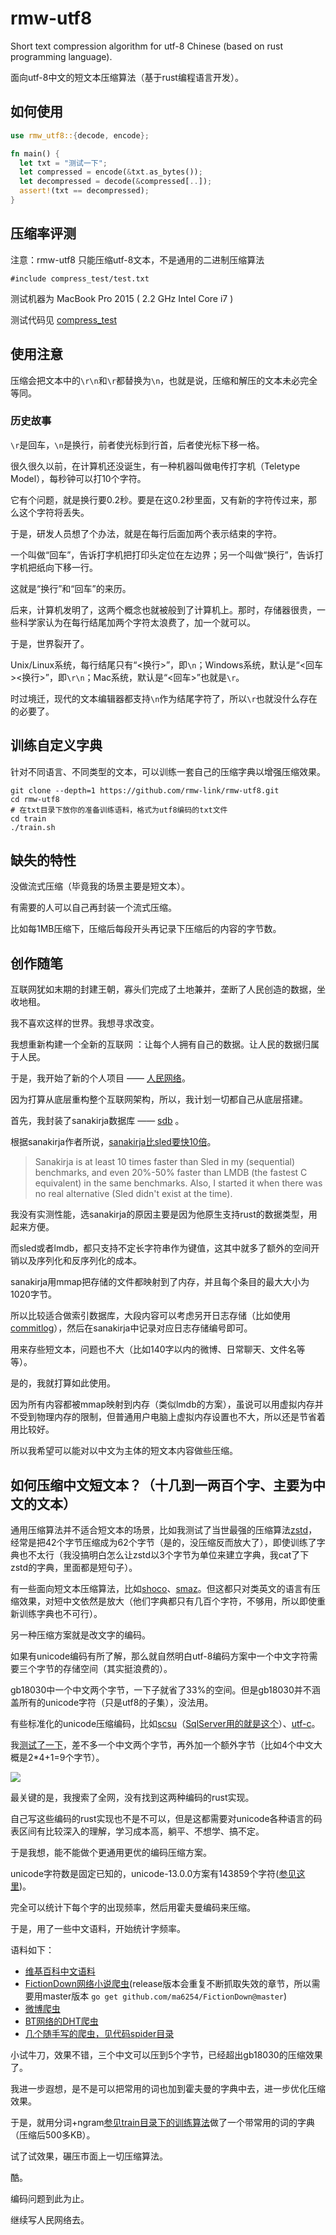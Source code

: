 # rmw-utf8

Short text compression algorithm for utf-8 Chinese (based on rust programming language).

面向utf-8中文的短文本压缩算法（基于rust编程语言开发）。

## 如何使用

```rust
use rmw_utf8::{decode, encode};

fn main() {
  let txt = "测试一下";
  let compressed = encode(&txt.as_bytes());
  let decompressed = decode(&compressed[..]);
  assert!(txt == decompressed);
}
```

## 压缩率评测

注意：rmw-utf8 只能压缩utf-8文本，不是通用的二进制压缩算法

```
#include compress_test/test.txt
```

测试机器为 MacBook Pro 2015 ( 2.2 GHz Intel Core i7 )

测试代码见 [compress_test](https://github.com/rmw-link/rmw-utf8/tree/master/compress_test)

## 使用注意

压缩会把文本中的`\r\n`和`\r`都替换为`\n`，也就是说，压缩和解压的文本未必完全等同。

###  历史故事

`\r`是回车，`\n`是换行，前者使光标到行首，后者使光标下移一格。

很久很久以前，在计算机还没诞生，有一种机器叫做电传打字机（Teletype Model），每秒钟可以打10个字符。

它有个问题，就是换行要0.2秒。要是在这0.2秒里面，又有新的字符传过来，那么这个字符将丢失。

于是，研发人员想了个办法，就是在每行后面加两个表示结束的字符。

一个叫做“回车”，告诉打字机把打印头定位在左边界；另一个叫做“换行”，告诉打字机把纸向下移一行。

这就是“换行”和“回车”的来历。

后来，计算机发明了，这两个概念也就被般到了计算机上。那时，存储器很贵，一些科学家认为在每行结尾加两个字符太浪费了，加一个就可以。

于是，世界裂开了。

Unix/Linux系统，每行结尾只有“<换行>”，即`\n`；Windows系统，默认是“<回车><换行>”，即`\r\n`；Mac系统，默认是“<回车>”也就是`\r`。

时过境迁，现代的文本编辑器都支持`\n`作为结尾字符了，所以`\r`也就没什么存在的必要了。

## 训练自定义字典

针对不同语言、不同类型的文本，可以训练一套自己的压缩字典以增强压缩效果。

```
git clone --depth=1 https://github.com/rmw-link/rmw-utf8.git
cd rmw-utf8
# 在txt目录下放你的准备训练语料，格式为utf8编码的txt文件
cd train
./train.sh
```

## 缺失的特性

没做流式压缩（毕竟我的场景主要是短文本）。

有需要的人可以自己再封装一个流式压缩。

比如每1MB压缩下，压缩后每段开头再记录下压缩后的内容的字节数。


## 创作随笔

互联网犹如末期的封建王朝，寡头们完成了土地兼并，垄断了人民创造的数据，坐收地租。

我不喜欢这样的世界。我想寻求改变。

我想重新构建一个全新的互联网 ：让每个人拥有自己的数据。让人民的数据归属于人民。

于是，我开始了新的个人项目 —— [人民网络](https://rmw.link)。

因为打算从底层重构整个互联网架构，所以，我计划一切都自己从底层搭建。

首先，我封装了sanakirja数据库 —— [sdb](https://docs.rs/crate/sdb) 。

根据sanakirja作者所说，[sanakirja比sled要快10倍](https://www.reddit.com/r/rust/comments/lp5jez/sanakirja_10_pure_rust_transactional_ondisk/)。

> Sanakirja is at least 10 times faster than Sled in my (sequential) benchmarks, and even 20%-50% faster than LMDB (the fastest C equivalent) in the same benchmarks. Also, I started it when there was no real alternative (Sled didn't exist at the time).

我没有实测性能，选sanakirja的原因主要是因为他原生支持rust的数据类型，用起来方便。

而sled或者lmdb，都只支持不定长字符串作为键值，这其中就多了额外的空间开销以及序列化和反序列化的成本。

sanakirja用mmap把存储的文件都映射到了内存，并且每个条目的最大大小为1020字节。

所以比较适合做索引数据库，大段内容可以考虑另开日志存储（比如使用[commitlog](https://lib.rs/crates/commitlog)），然后在sanakirja中记录对应日志存储编号即可。

用来存些短文本，问题也不大（比如140字以内的微博、日常聊天、文件名等等）。

是的，我就打算如此使用。

因为所有内容都被mmap映射到内存（类似lmdb的方案），虽说可以用虚拟内存并不受到物理内存的限制，但普通用户电脑上虚拟内存设置也不大，所以还是节省着用比较好。

所以我希望可以能对以中文为主体的短文本内容做些压缩。

## 如何压缩中文短文本？（十几到一两百个字、主要为中文的文本）

通用压缩算法并不适合短文本的场景，比如我测试了当世最强的压缩算法[zstd](https://github.com/facebook/zstd)，经常是把42个字节压缩成为62个字节（是的，没压缩反而放大了），即使训练了字典也不太行（我没搞明白怎么让zstd以3个字节为单位来建立字典，我cat了下zstd的字典，里面都是短句子）。

有一些面向短文本压缩算法，比如[shoco](https://ed-von-schleck.github.io/shoco/)、[smaz](https://github.com/antirez/smaz)。但这都只对类英文的语言有压缩效果，对短中文依然是放大（他们字典都只有几百个字符，不够用，所以即使重新训练字典也不可行）。

另一种压缩方案就是改文字的编码。

如果有unicode编码有所了解，那么就自然明白utf-8编码方案中一个中文字符需要三个字节的存储空间（其实挺浪费的）。

gb18030中一个中文两个字节，一下子就省了33%的空间。但是gb18030并不涵盖所有的unicode字符（只是utf8的子集），没法用。

有些标准化的unicode压缩编码，比如[scsu](https://github.com/dop251/scsu)（[SqlServer用的就是这个](https://docs.microsoft.com/en-us/sql/relational-databases/data-compression/unicode-compression-implementation?view=sql-server-ver15)）、[utf-c](https://github.com/deNULL/utf-c)。

我[测试了一下](https://denull.github.io/utf-c)，差不多一个中文两个字节，再外加一个额外字节（比如4个中文大概是2*4+1=9个字节）。

![](https://raw.githubusercontent.com/gcxfd/img/gh-pages/ffxMd3.jpg)

最关键的是，我搜索了全网，没有找到这两种编码的rust实现。

自己写这些编码的rust实现也不是不可以，但是这都需要对unicode各种语言的码表区间有比较深入的理解，学习成本高，躺平、不想学、搞不定。

于是我想，能不能做个更通用更优的编码压缩方案。

unicode字符数是固定已知的，unicode-13.0.0方案有143859个字符([参见这里](https://github.com/rmw-link/utf8_compress/blob/main/all_char.py))。

完全可以统计下每个字的出现频率，然后用霍夫曼编码来压缩。

于是，用了一些中文语料，开始统计字频率。

语料如下：

* [维基百科中文语料](https://jdhao.github.io/2019/01/10/two_chinese_corpus)
* [FictionDown网络小说爬虫](https://github.com/ma6254/FictionDown)(release版本会重复不断抓取失效的章节，所以需要用master版本 `go get github.com/ma6254/FictionDown@master`)
* [微博爬虫](https://github.com/gcxfd/weibo-crawler)
* [BT网络的DHT爬虫](https://github.com/gcxfd/bt-spider)
* [几个随手写的爬虫，见代码spider目录](https://github.com/rmw-link/utf8_compress/tree/master/spider)

小试牛刀，效果不错，三个中文可以压到5个字节，已经超出gb18030的压缩效果了。

我进一步遐想，是不是可以把常用的词也加到霍夫曼的字典中去，进一步优化压缩效果。

于是，就用分词+ngram[参见train目录下的训练算法](https://github.com/rmw-link/rmw-utf8/tree/master/train)做了一个带常用的词的字典（压缩后500多KB）。

试了试效果，碾压市面上一切压缩算法。

酷。

编码问题到此为止。

继续写人民网络去。
